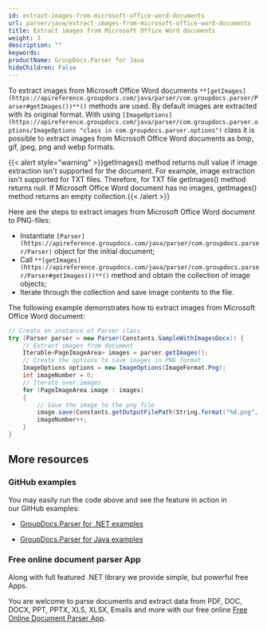 ```yaml
---
id: extract-images-from-microsoft-office-word-documents
url: parser/java/extract-images-from-microsoft-office-word-documents
title: Extract images from Microsoft Office Word documents
weight: 3
description: ""
keywords: 
productName: GroupDocs.Parser for Java
hideChildren: False
---
```

To extract images from Microsoft Office Word documents `**[getImages](https://apireference.groupdocs.com/java/parser/com.groupdocs.parser/Parser#getImages())**()` methods are used. By default images are extracted with its original format. With using `[ImageOptions](https://apireference.groupdocs.com/java/parser/com.groupdocs.parser.options/ImageOptions "class in com.groupdocs.parser.options")` class it is possible to extract images from Microsoft Office Word documents as bmp, gif, jpeg, png and webp formats.

{{< alert style="warning" >}}getImages() method returns null value if image extraction isn't supported for the document. For example, image extraction isn't supported for TXT files. Therefore, for TXT file getImages() method returns null. If Microsoft Office Word document has no images, getImages() method returns an empty collection.{{< /alert >}}

Here are the steps to extract images from Microsoft Office Word document to PNG-files:

*   Instantiate `[Parser](https://apireference.groupdocs.com/java/parser/com.groupdocs.parser/Parser)` object for the initial document;
*   Call `**[getImages](https://apireference.groupdocs.com/java/parser/com.groupdocs.parser/Parser#getImages())**()` method and obtain the collection of image objects;
*   Iterate through the collection and save image contents to the file.

The following example demonstrates how to extract images from Microsoft Office Word document:

```csharp
// Create an instance of Parser class
try (Parser parser = new Parser(Constants.SampleWithImagesDocx)) {
    // Extract images from document
    Iterable<PageImageArea> images = parser.getImages();
    // Create the options to save images in PNG format
    ImageOptions options = new ImageOptions(ImageFormat.Png);
    int imageNumber = 0;
    // Iterate over images
    for (PageImageArea image : images)
    {
        // Save the image to the png file
        image.save(Constants.getOutputFilePath(String.format("%d.png", imageNumber)), options);
        imageNumber++;
    }
}

```

## More resources

### GitHub examples

You may easily run the code above and see the feature in action in our GitHub examples:

*   [GroupDocs.Parser for .NET examples](https://github.com/groupdocs-parser/GroupDocs.Parser-for-.NET)
    
*   [GroupDocs.Parser for Java examples](https://github.com/groupdocs-parser/GroupDocs.Parser-for-Java)
    

### Free online document parser App

Along with full featured .NET library we provide simple, but powerful free Apps.

You are welcome to parse documents and extract data from PDF, DOC, DOCX, PPT, PPTX, XLS, XLSX, Emails and more with our free online [Free Online Document Parser App](https://products.groupdocs.app/parser).
